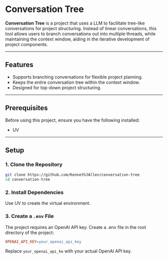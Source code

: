 # Conversation Tree

**Conversation Tree** is a project that uses a LLM to facilitate tree-like conversations for project structuring.
Instead of linear conversations, this tool allows users to branch conversations out into multiple threads, while maintaining the context window, aiding in the iterative development of project components.

---

## Features
- Supports branching conversations for flexible project planning.
- Keeps the entire conversation tree within the context window.
- Designed for top-down project structuring.

---

## Prerequisites
Before using this project, ensure you have the following installed:
- UV
---

## Setup

### 1. Clone the Repository
```bash
git clone https://github.com/KennethJAllen/conversation-tree
cd conversation-tree
```
### 2. Install Dependencies
Use UV to create the virtual environment.

### 3. Create a `.env` File

The project requires an OpenAI API key. Create a .env file in the root directory of the project:

```makefile
OPENAI_API_KEY=your_openai_api_key
```

Replace `your_openai_api_ke`  with your actual OpenAI API key.